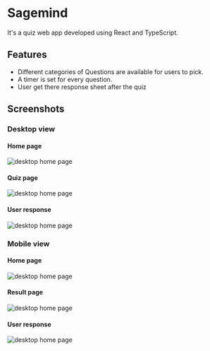 
# Sagemind

It's a quiz web app developed using React and TypeScript.
## Features

- Different categories of Questions are available for users to pick.
- A timer is set for every question.
- User get  there response sheet after the quiz






## Screenshots

### Desktop view

#### Home page
![desktop home page](https://i.ibb.co/2Wv296S/Screenshot-from-2021-12-30-15-59-40.png)
#### Quiz page
![desktop home page](https://i.ibb.co/f9DS83G/Screenshot-from-2021-12-30-15-59-55.png)
#### User response
![desktop home page](https://i.ibb.co/vk8c9Wb/Screenshot-from-2021-12-30-16-01-46.png)


### Mobile view

#### Home page
![desktop home page](https://i.ibb.co/XkK5mDb/Screenshot-from-2021-12-30-16-00-39.png)
#### Result page
![desktop home page](https://i.ibb.co/wphKN43/Screenshot-from-2021-12-30-16-01-03.png)
#### User response
![desktop home page](https://i.ibb.co/C2b6b64/Screenshot-from-2021-12-30-16-01-36.png)

